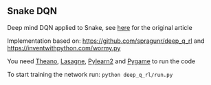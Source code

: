 ## Snake DQN

Deep mind DQN applied to Snake, see [here](https://www.cs.toronto.edu/~vmnih/docs/dqn.pdf) for the original article

Implementation based on:
https://github.com/spragunr/deep_q_rl and https://inventwithpython.com/wormy.py

You need [Theano](https://github.com/Theano/Theano), [Lasagne](https://github.com/Lasagne/Lasagne), [Pylearn2](https://github.com/lisa-lab/pylearn2)  and [Pygame](http://www.pygame.org/hifi.html) to run the code

To start training the network run:
`python deep_q_rl/run.py`